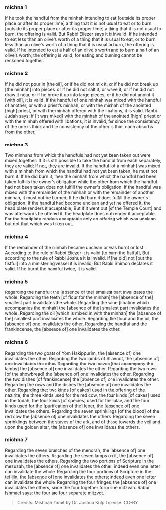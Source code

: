
### michna 1
If he took the handful from the minhah intending to eat [outside its proper place or after its proper time] a thing that it is not usual to eat or to burn [outside its proper place or after its proper time] a thing that it is not usual to burn, the offering is valid. But Rabbi Eliezer says it is invalid. If he intended to eat less than an olive's worth of a thing that it is usual to eat, or to burn less than an olive's worth of a thing that it is usual to burn, the offering is valid. If he intended to eat a half of an olive's worth and to burn a half of an olive’s worth, the offering is valid, for eating and burning cannot be reckoned together.

### michna 2
If he did not pour in [the oil], or if he did not mix it, or if he did not break up [the minhah] into pieces, or if he did not salt it, or wave it, or if he did not draw it near, or if he broke it up into large pieces, or if he did not anoint it [with oil], it is valid. If the handful of one minhah was mixed with the handful of another, or with a priest’s minhah, or with the minhah of the anointed [high] priest, or with the minhah offered with the libations, it is valid. Rabbi Judah says: if [it was mixed] with the minhah of the anointed [high] priest or with the minhah offered with libations, it is invalid, for since the consistency of the one is thick and the consistency of the other is thin, each absorbs from the other.

### michna 3
Two minhahs from which the handfuls had not yet been taken out were mixed together: If it is still possible to take the handful from each separately, they are valid; If not, they are invalid. If the handful [of a minhah] was mixed with a minhah from which the handful had not yet been taken, he must not burn it. If he did burn it, then the minhah from which the handful had been taken fulfills the owner's obligation while the other from which the handful had not been taken does not fulfill the owner's obligation. If the handful was mixed with the remainder of the minhah or with the remainder of another minhah, it must not be burned; If he did burn it does fulfill the owner's obligation. If the handful had become unclean and yet he offered it, the head plate renders it acceptable, But if it went out [of the Temple Court] and was afterwards he offered it, the headplate does not render it acceptable. For the headplate renders acceptable only an offering which was unclean but not that which was taken out.

### michna 4
If the remainder of the minhah became unclean or was burnt or lost: According to the rule of Rabbi Eliezer it is valid [to burn the fistful], But according to the rule of Rabbi Joshua it is invalid. If [he did] not [put the fistful] into a ministering vessel it is invalid; But Rabbi Shimon declares it valid. If he burnt the handful twice, it is valid.

### michna 5
Regarding the handful: the [absence of the] smallest part invalidates the whole. Regarding the tenth [of flour for the minhah] the [absence of the] smallest part invalidates the whole. Regarding the wine [libation which accompanies the minhah] the [absence of the] smallest part invalidates the whole. Regarding the oil [which is mixed in with the minhah] the [absence of the] smallest part invalidates the whole. Regarding the flour and the oil, the [absence of] one invalidates the other. Regarding the handful and the frankincense, the [absence of] one invalidates the other.

### michna 6
Regarding the two goats of Yom Hakippurim, the [absence of] one invalidates the other. Regarding the two lambs of Shavuot, the [absence of] one invalidates the other. Regarding the two loaves [that accompany the lambs] the [absence of] one invalidates the other. Regarding the two rows [of the showbread] the [absence of] one invalidates the other. Regarding the two dishes [of frankincense] the [absence of] one invalidates the other. Regarding the rows and the dishes the [absence of] one invalidates the other. Regarding the: two kinds [of cakes] used in the offering of the nazirite, the three kinds used for the red cow, the four kinds [of cakes] used in the todah, the four kinds [of species] used for the lulav, and the four kinds used for the [purification of the] leper, the [absence of] one invalidates the others. Regarding the seven sprinklings [of the blood] of the red cow the [absence of] one invalidates the others. Regarding the seven sprinklings between the staves of the ark, and of those towards the veil and upon the golden altar, the [absence of] one invalidates the others.

### michna 7
Regarding the seven branches of the menorah, the [absence of] one invalidates the others. Regarding the seven lamps on it, the [absence of] one invalidates the others. Regarding the two portions of Scripture in the mezuzah, the [absence of] one invalidates the other; indeed even one letter can invalidate the whole. Regarding the four portions of Scripture in the tefillin, the [absence of] one invalidates the others; indeed even one letter can invalidate the whole. Regarding the four fringes, the [absence of] one invalidates the others, since the four together form one mitzvah. Rabbi Ishmael says: the four are four separate mitzvot.

> Credits: Mishnah Yomit by Dr. Joshua Kulp
> License: CC-BY
